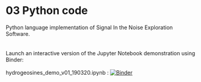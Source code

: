 # 03 Python code
Python language implementation of Signal In the Noise Exploration Software.
<br><br><br>
Launch an interactive version of the Jupyter Notebook demonstration using Binder:
<br><br>
hydrogeosines_demo_v01_190320.ipynb :  [![Binder](https://mybinder.org/badge_logo.svg)](https://mybinder.org/v2/gh/SinesHydro/HydroGeoSines/blob/master/03%20Python%20code/hydrogeosines_demo_v01_190320.ipynb)
